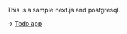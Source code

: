 This is a sample next.js and postgresql.

→ [Todo app](https://nextjs-mongodb-weld.vercel.app "Todo app")